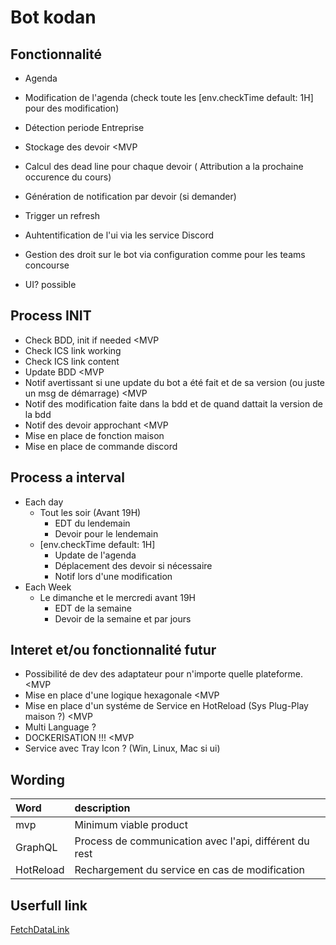 # Bot kodan

## Fonctionnalité

- Agenda
- Modification de l'agenda (check toute les [env.checkTime default: 1H] pour des modification)
- Détection periode Entreprise
- Stockage des devoir <MVP
- Calcul des dead line pour chaque devoir ( Attribution a la prochaine occurence du cours)
- Génération de notification par devoir (si demander)
- Trigger un refresh
- Auhtentification de l'ui via les service Discord
- Gestion des droit sur le bot via configuration comme pour les teams concourse

- UI? possible

## Process INIT

- Check BDD, init if needed <MVP
- Check ICS link working
- Check ICS link content
- Update BDD <MVP
- Notif avertissant si une update du bot a été fait et de sa version (ou juste un msg de démarrage) <MVP
- Notif des modification faite dans la bdd et de quand dattait la version de la bdd
- Notif des devoir approchant <MVP
- Mise en place de fonction maison
- Mise en place de commande discord

## Process a interval

- Each day
  - Tout les soir (Avant 19H)
    - EDT du lendemain
    - Devoir pour le lendemain
  - [env.checkTime default: 1H]
    - Update de l'agenda
    - Déplacement des devoir si nécessaire
    - Notif lors d'une modification
- Each Week
  - Le dimanche et le mercredi avant 19H
    - EDT de la semaine
    - Devoir de la semaine et par jours

## Interet et/ou fonctionnalité futur

- Possibilité de dev des adaptateur pour n'importe quelle plateforme. <MVP
- Mise en place d'une logique hexagonale <MVP
- Mise en place d'un systéme de Service en HotReload (Sys Plug-Play maison ?) <MVP
- Multi Language ?
- DOCKERISATION !!! <MVP
- Service avec Tray Icon ? (Win, Linux, Mac si ui)

## Wording

| Word      | description                                            |
| :-------- | :----------------------------------------------------- |
| mvp       | Minimum viable product                                 |
| GraphQL   | Process de communication avec l'api, différent du rest |
| HotReload | Rechargement du service en cas de modification         |

## Userfull link

[FetchDataLink](https://apps.univ-lr.fr/cgi-bin/WebObjects/ServeurPlanning.woa/wa/ics?login=[Username]&debut=01/01/2020%2008:00&fin=31/12/2025%2023:00)
